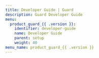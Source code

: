 ```yaml
---
title: Developer Guide | Guard
description: Guard Developer Guide
menu:
  product_guard_{{ .version }}:
    identifier: developer-guide
    name: Developer Guide
    parent: setup
    weight: 40
menu_name: product_guard_{{ .version }}
---
```


